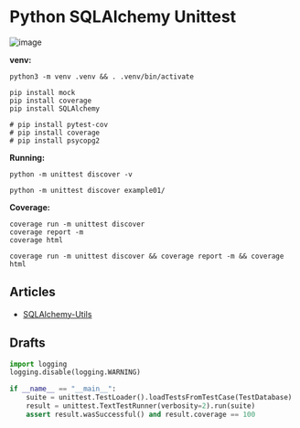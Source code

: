 # Python SQLAlchemy Unittest

![image](https://user-images.githubusercontent.com/1257048/219973971-906c02d6-3ca9-489d-9aed-ce38d1b466b4.png)


__venv:__

    python3 -m venv .venv && . .venv/bin/activate

    pip install mock
    pip install coverage
    pip install SQLAlchemy

    # pip install pytest-cov
    # pip install coverage
    # pip install psycopg2

__Running:__

    python -m unittest discover -v

    python -m unittest discover example01/

__Coverage:__

    coverage run -m unittest discover
    coverage report -m
    coverage html

    coverage run -m unittest discover && coverage report -m && coverage html

## Articles

- [SQLAlchemy-Utils](https://sqlalchemy-utils.readthedocs.io/)


## Drafts

```python
import logging
logging.disable(logging.WARNING)
```

```python
if __name__ == "__main__":
    suite = unittest.TestLoader().loadTestsFromTestCase(TestDatabase)
    result = unittest.TextTestRunner(verbosity=2).run(suite)
    assert result.wasSuccessful() and result.coverage == 100
```